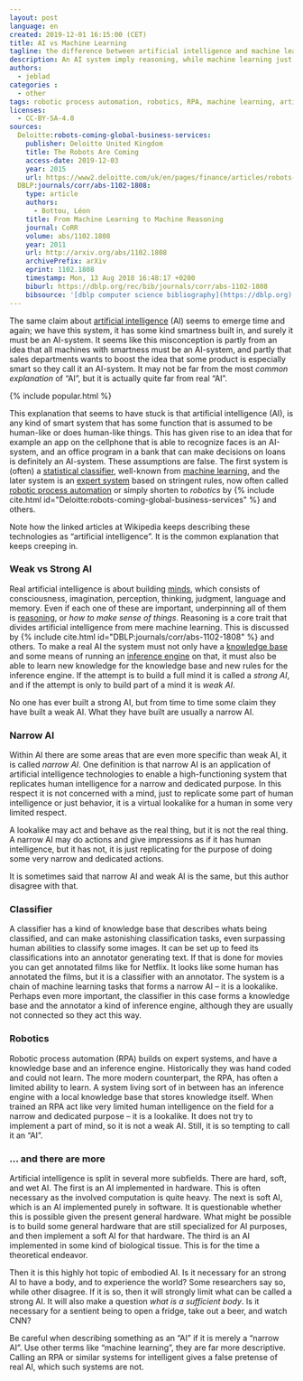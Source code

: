 ```yaml
---
layout: post
language: en
created: 2019-12-01 16:15:00 (CET)
title: AI vs Machine Learning
tagline: the difference between artificial intelligence and machine learning
description: An AI system imply reasoning, while machine learning just imply correlation.
authors:
  - jeblad
categories :
  - other
tags: robotic process automation, robotics, RPA, machine learning, artificial intelligence, weak AI, strong AI, hard AI, soft AI, wet AI embodied AI
licenses:
  - CC-BY-SA-4.0
sources:
  Deloitte:robots-coming-global-business-services:
    publisher: Deloitte United Kingdom
    title: The Robots Are Coming
    access-date: 2019-12-03
    year: 2015
    url: https://www2.deloitte.com/uk/en/pages/finance/articles/robots-coming-global-business-services.html
  DBLP:journals/corr/abs-1102-1808:
    type: article
    authors:
      - Bottou, Léon
    title: From Machine Learning to Machine Reasoning
    journal: CoRR
    volume: abs/1102.1808
    year: 2011
    url: http://arxiv.org/abs/1102.1808
    archivePrefix: arXiv
    eprint: 1102.1808
    timestamp: Mon, 13 Aug 2018 16:48:17 +0200
    biburl: https://dblp.org/rec/bib/journals/corr/abs-1102-1808
    bibsource: '[dblp computer science bibliography](https://dblp.org)'
---
```


The same claim about [artificial intelligence](https://en.wikipedia.org/wiki/Artificial_intelligence) (AI) seems to emerge time and again; we have this system, it has some kind smartness built in, and surely it must be an AI-system. It seems like this misconception is partly from an idea that all machines with smartness must be an AI-system, and partly that sales departments wants to boost the idea that some product is especially smart so they call it an AI-system. It may not be far from the most *common explanation* of “AI”, but it is actually quite far from real “AI”.

<!--more-->

{% include popular.html %}

This explanation that seems to have stuck is that artificial intelligence (AI), is any kind of smart system that has some function that is assumed to be human-like or does human-like things. This has given rise to an idea that for example an app on the cellphone that is able to recognize faces is an AI-system, and an office program in a bank that can make decisions on loans is definitely an AI-system. These assumptions are false. The first system is (often) a [statistical classifier](https://en.wikipedia.org/wiki/Statistical_classification), well-known from [machine learning](https://en.wikipedia.org/wiki/Machine_learning), and the later system is an [expert system](https://en.wikipedia.org/wiki/Expert_system) based on stringent rules, now often called [robotic process automation](https://en.wikipedia.org/wiki/Robotic_process_automation) or simply shorten to *robotics* by {% include cite.html id="Deloitte:robots-coming-global-business-services" %} and others.

Note how the linked articles at Wikipedia keeps describing these technologies as “artificial intelligence”. It is the common explanation that keeps creeping in.

### Weak vs Strong AI

Real artificial intelligence is about building [minds](https://en.wikipedia.org/wiki/Mind), which consists of consciousness, imagination, perception, thinking, judgment, language and memory. Even if each one of these are important, underpinning all of them is [reasoning](https://en.wikipedia.org/wiki/Reason), or *how to make sense of things*. Reasoning is a core trait that divides artificial intelligence from mere machine learning. This is discussed by {% include cite.html id="DBLP:journals/corr/abs-1102-1808" %} and others. To make a real AI the system must not only have a [knowledge base](https://en.wikipedia.org/wiki/Knowledge_base) and some means of running an [inference engine](https://en.wikipedia.org/wiki/Inference_engine) on that, it must also be able to learn new knowledge for the knowledge base and new rules for the inference engine. If the attempt is to build a full mind it is called a *strong AI*, and if the attempt is only to build part of a mind it is *weak AI*.

No one has ever built a strong AI, but from time to time some claim they have built a weak AI. What they have built are usually a narrow AI.

### Narrow AI

Within AI there are some areas that are even more specific than weak AI, it is called *narrow AI*. One definition is that narrow AI is an application of artificial intelligence technologies to enable a high-functioning system that replicates human intelligence for a narrow and dedicated purpose. In this respect it is not concerned with a mind, just to replicate some part of human intelligence or just behavior, it is a virtual lookalike for a human in some very limited respect.

A lookalike may act and behave as the real thing, but it is not the real thing. A narrow AI may do actions and give impressions as if it has human intelligence, but it has not, it is just replicating for the purpose of doing some very narrow and dedicated actions.

It is sometimes said that narrow AI and weak AI is the same, but this author disagree with that.

### Classifier

A classifier has a kind of knowledge base that describes whats being classified, and can make astonishing classification tasks, even surpassing human abilities to classify some images. It can be set up to feed its classifications into an annotator generating text. If that is done for movies you can get annotated films like for Netflix. It looks like some human has annotated the films, but it is a classifier with an annotator. The system is a chain of machine learning tasks that forms a narrow AI – it is a lookalike. Perhaps even more important, the classifier in this case forms a knowledge base and the annotator a kind of inference engine, although they are usually not connected so they act this way.

### Robotics

Robotic process automation (RPA) builds on expert systems, and have a knowledge base and an inference engine. Historically they was hand coded and could not learn. The more modern counterpart, the RPA, has often a limited ability to learn. A system living sort of in between has an inference engine with a local knowledge base that stores knowledge itself. When trained an RPA act like very limited human intelligence on the field for a narrow and dedicated purpose – it is a lookalike. It does not try to implement a part of mind, so it is not a weak AI. Still, it is so tempting to call it an “AI”.

### … and there are more

Artificial intelligence is split in several more subfields. There are hard, soft, and wet AI. The first is an AI implemented in hardware. This is often necessary as the involved computation is quite heavy. The next is soft AI, which is an AI implemented purely in software. It is questionable whether this is possible given the present general hardware. What might be possible is to build some general hardware that are still specialized for AI purposes, and then implement a soft AI for that hardware. The third is an AI implemented in some kind of biological tissue. This is for the time a theoretical endeavor.

Then it is this highly hot topic of embodied AI. Is it necessary for an strong AI to have a body, and to experience the world? Some researchers say so, while other disagree. If it is so, then it will strongly limit what can be called a strong AI. It will also make a question *what is a sufficient body*. Is it necessary for a sentient being to open a fridge, take out a beer, and watch CNN?

Be careful when describing something as an “AI” if it is merely a “narrow AI”. Use other terms like “machine learning”, they are far more descriptive. Calling an RPA or similar systems for intelligent gives a false pretense of real AI, which such systems are not.
